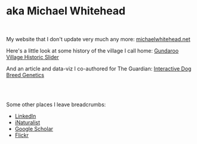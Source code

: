 # aka Michael Whitehead

<br>

My website that I don't update very much any more: [michaelwhitehead.net](http://michaelwhitehead.net)

Here's a little look at some history of the village I call home: [Gundaroo Village Historic Slider](gundaroo67.html)

And an article and data-viz I co-authored for The Guardian: [Interactive Dog Breed Genetics](https://www.theguardian.com/news/datablog/ng-interactive/2020/oct/25/interactive-see-how-your-favourite-dog-breeds-are-related-to-each-other)

<br>
<br>

Some other places I leave breadcrumbs:

- [LinkedIn](https://www.linkedin.com/in/michael-brightwood-58096614a/)
- [iNaturalist](https://inaturalist.ala.org.au/people/2405463)
- [Google Scholar](https://scholar.google.com/citations?user=Xs_KxPEAAAAJ&hl=en)
- [Flickr](http://www.flickr.com/photos/mwhitehead/)
